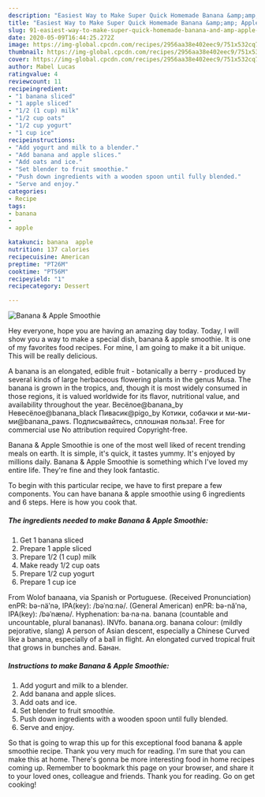 ```yaml
---
description: "Easiest Way to Make Super Quick Homemade Banana &amp;amp; Apple Smoothie"
title: "Easiest Way to Make Super Quick Homemade Banana &amp;amp; Apple Smoothie"
slug: 91-easiest-way-to-make-super-quick-homemade-banana-and-amp-apple-smoothie
date: 2020-05-09T16:44:25.272Z
image: https://img-global.cpcdn.com/recipes/2956aa38e402eec9/751x532cq70/banana-apple-smoothie-recipe-main-photo.jpg
thumbnail: https://img-global.cpcdn.com/recipes/2956aa38e402eec9/751x532cq70/banana-apple-smoothie-recipe-main-photo.jpg
cover: https://img-global.cpcdn.com/recipes/2956aa38e402eec9/751x532cq70/banana-apple-smoothie-recipe-main-photo.jpg
author: Mabel Lucas
ratingvalue: 4
reviewcount: 11
recipeingredient:
- "1 banana sliced"
- "1 apple sliced"
- "1/2 (1 cup) milk"
- "1/2 cup oats"
- "1/2 cup yogurt"
- "1 cup ice"
recipeinstructions:
- "Add yogurt and milk to a blender."
- "Add banana and apple slices."
- "Add oats and ice."
- "Set blender to fruit smoothie."
- "Push down ingredients with a wooden spoon until fully blended."
- "Serve and enjoy."
categories:
- Recipe
tags:
- banana
- 
- apple

katakunci: banana  apple 
nutrition: 137 calories
recipecuisine: American
preptime: "PT26M"
cooktime: "PT56M"
recipeyield: "1"
recipecategory: Dessert

---
```



![Banana &amp; Apple Smoothie](https://img-global.cpcdn.com/recipes/2956aa38e402eec9/751x532cq70/banana-apple-smoothie-recipe-main-photo.jpg)

Hey everyone, hope you are having an amazing day today. Today, I will show you a way to make a special dish, banana &amp; apple smoothie. It is one of my favorites food recipes. For mine, I am going to make it a bit unique. This will be really delicious.

A banana is an elongated, edible fruit - botanically a berry - produced by several kinds of large herbaceous flowering plants in the genus Musa. The banana is grown in the tropics, and, though it is most widely consumed in those regions, it is valued worldwide for its flavor, nutritional value, and availability throughout the year. Весёлое@banana_by Невесёлое@banana_black Пивасик@pigo_by Котики, собачки и ми-ми-ми@banana_paws. Подписывайтесь, сплошная польза!. Free for commercial use No attribution required Copyright-free.

Banana &amp; Apple Smoothie is one of the most well liked of recent trending meals on earth. It is simple, it's quick, it tastes yummy. It's enjoyed by millions daily. Banana &amp; Apple Smoothie is something which I've loved my entire life. They're fine and they look fantastic.


To begin with this particular recipe, we have to first prepare a few components. You can have banana &amp; apple smoothie using 6 ingredients and 6 steps. Here is how you cook that.

##### The ingredients needed to make Banana &amp; Apple Smoothie:

1. Get 1 banana sliced
1. Prepare 1 apple sliced
1. Prepare 1/2 (1 cup) milk
1. Make ready 1/2 cup oats
1. Prepare 1/2 cup yogurt
1. Prepare 1 cup ice


From Wolof banaana, via Spanish or Portuguese. (Received Pronunciation) enPR: bə-näʹnə, IPA(key): /bəˈnɑːnə/. (General American) enPR: bə-năʹnə, IPA(key): /bəˈnænə/. Hyphenation: ba‧na‧na. banana (countable and uncountable, plural bananas). INVfo. banana.org. banana colour: (mildly pejorative, slang) A person of Asian descent, especially a Chinese Curved like a banana, especially of a ball in flight. An elongated curved tropical fruit that grows in bunches and. Банан. 

##### Instructions to make Banana &amp; Apple Smoothie:

1. Add yogurt and milk to a blender.
1. Add banana and apple slices.
1. Add oats and ice.
1. Set blender to fruit smoothie.
1. Push down ingredients with a wooden spoon until fully blended.
1. Serve and enjoy.




So that is going to wrap this up for this exceptional food banana &amp; apple smoothie recipe. Thank you very much for reading. I'm sure that you can make this at home. There's gonna be more interesting food in home recipes coming up. Remember to bookmark this page on your browser, and share it to your loved ones, colleague and friends. Thank you for reading. Go on get cooking!
